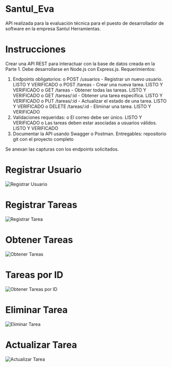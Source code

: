 # Santul_Eva

API realizada para la evaluación técnica para el puesto de desarrollador de software en la empresa Santul Herramientas.

# Instrucciones

Crear una API REST para interactuar con la base de datos creada en la Parte 1. Debe desarrollarse en Node.js con Express.js.
Requerimientos:
1.	Endpoints obligatorios:
o	POST /usuarios - Registrar un nuevo usuario. LISTO Y VERIFICADO
o	POST /tareas - Crear una nueva tarea. LISTO Y VERIFICADO
o	GET /tareas - Obtener todas las tareas. LISTO Y VERIFICADO
o	GET /tareas/:id - Obtener una tarea específica. LISTO Y VERIFICADO
o	PUT /tareas/:id - Actualizar el estado de una tarea. LISTO Y VERIFICADO
o	DELETE /tareas/:id - Eliminar una tarea. LISTO Y VERIFICADO
2.	Validaciones requeridas:
o	El correo debe ser único. LISTO Y VERIFICADO
o	Las tareas deben estar asociadas a usuarios válidos. LISTO Y VERIFICADO
3.	Documentar la API usando Swagger o Postman.
Entregables: repositorio git con el proyecto completo 

Se anexan las capturas con los endpoints solicitados. 

# Registrar Usuario
![Registrar Usuario](https://github.com/user-attachments/assets/94e52937-0fd2-455f-80e0-56fd49e81714)

# Registrar Tareas
![Registrar Tarea](https://github.com/user-attachments/assets/ad6197f4-3941-409e-ad26-efa4a956c6d5)

# Obtener Tareas
![Obtener Tareas](https://github.com/user-attachments/assets/96a4e8a3-f912-4273-8af9-59fffcdf89c3)

# Tareas por ID
![Obtener Tareas por ID](https://github.com/user-attachments/assets/6ba4fea2-735e-41eb-b117-8081b9045334)

# Eliminar Tarea
![Eliminar Tarea](https://github.com/user-attachments/assets/b09db59a-1731-48df-8144-ded406aa6b35)

# Actualizar Tarea
![Actualizar Tarea](https://github.com/user-attachments/assets/6cfb2c20-a9cb-4e2f-8380-76d0998bc7c2)
